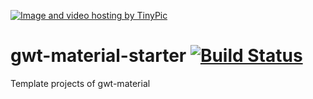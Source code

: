 <a href="http://tinypic.com?ref=15x8ehd" target="_blank"><img src="http://i65.tinypic.com/15x8ehd.png" border="0" alt="Image and video hosting by TinyPic"></a>
# gwt-material-starter [![Build Status](https://travis-ci.org/GwtMaterialDesign/gwt-material-template.svg?branch=master)](https://travis-ci.org/GwtMaterialDesign/gwt-material-template)
Template projects of gwt-material
